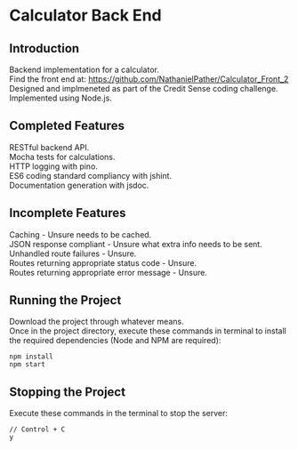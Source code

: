 # Calculator Back End

## Introduction
Backend implementation for a calculator.  
Find the front end at: https://github.com/NathanielPather/Calculator_Front_2  
Designed and implmeneted as part of the Credit Sense coding challenge.  
Implemented using Node.js.  

## Completed Features
RESTful backend API.  
Mocha tests for calculations.  
HTTP logging with pino.  
ES6 coding standard compliancy with jshint.  
Documentation generation with jsdoc.  

## Incomplete Features
Caching - Unsure needs to be cached.  
JSON response compliant - Unsure what extra info needs to be sent.
Unhandled route failures - Unsure.  
Routes returning appropriate status code - Unsure.  
Routes returning appropriate error message - Unsure.  

## Running the Project
Download the project through whatever means.  
Once in the project directory, execute these commands in terminal to install the required dependencies (Node and NPM are required):  
```
npm install
npm start
```

## Stopping the Project
Execute these commands in the terminal to stop the server:  
```
// Control + C
y
```
